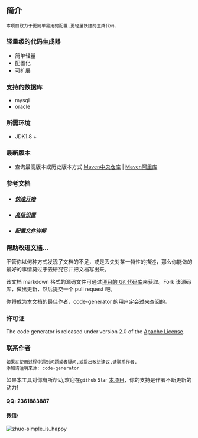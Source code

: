 ## 简介

```
本项目致力于更简单易用的配置,更轻量快捷的生成代码.
```

### 轻量级的代码生成器

* 简单轻量
* 配置化
* 可扩展

### 支持的数据库

* mysql
* oracle

### 所需环境

* JDK1.8 +

### 最新版本

- 查询最高版本或历史版本方式 [Maven中央仓库](https://search.maven.org/search?q=com.github.zhuyizhuo) | [Maven阿里库](http://maven.aliyun.com/mvn/search)

### 参考文档

- ##### [快速开始](./docs/quickstart.md)

- ##### [高级设置](./docs/advanced-settings.md)

- ##### [配置文件详解](./docs/config-v1.2.md)

### 帮助改进文档...

不管你以何种方式发现了文档的不足，或是丢失对某一特性的描述，那么你能做的最好的事情莫过于去研究它并把文档写出来。

该文档 markdown 格式的源码文件可通过[项目的 Git 代码库](https://github.com/zhuyizhuo/code-generator)来获取。Fork 该源码库，做出更新，然后提交一个 pull request 吧。

你将成为本文档的最佳作者，code-generator 的用户定会过来查阅的。

### 许可证

The code generator is released under version 2.0 of the [Apache License](http://www.apache.org/licenses/LICENSE-2.0).

### 联系作者

```
如果在使用过程中遇到问题或者疑问,或提出改进建议,请联系作者.
添加请注明来源: code-generator
```

如果本工具对你有所帮助,欢迎在`github` Star [本项目](https://github.com/zhuyizhuo/code-generator)，你的支持是作者不断更新的动力!

#### QQ: 2361883887

#### 微信:

![zhuo-simple_is_happy](https://github.com/zhuyizhuo/notes/blob/master/wechat.png?raw=true)

